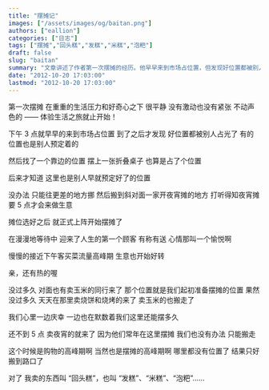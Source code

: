 ```yaml
---
title: "摆摊记"
images: ["/assets/images/og/baitan.png"]
authors: ["eallion"]
categories: ["日志"]
tags: ["摆摊","回头糕","发糕","米糕","泡粑"]
draft: false
slug: "baitan"
summary: "文章讲述了作者第一次摆摊的经历。他早早来到市场占位置，但发现好位置都被别人占光了。最终找到一个较差的位置开始摆摊，生意逐渐好转。然而，对面也有竞争者出现，不得不再次搬迁。最后，在购物高峰期只能搬到路口继续经营。作者卖的是 “回头糕” 等食品。"
date: "2012-10-20 17:03:00"
lastmod: "2012-10-20 17:03:00"
---
```


第一次摆摊
在重重的生活压力和好奇心之下
很平静
没有激动也没有紧张
不动声色的 —— 体验生活之旅就止开始！

下午 3 点就早早的来到市场占位置
到了之后才发现
好位置都被别人占光了
有的位置也是别人预定着的

然后找了一个靠边的位置
摆上一张折叠桌子
也算是占了个位置

后来才知道
这里也是别人早就预定好了的位置

没办法
只能往更差的地方挪
然后搬到斜对面一家开夜宵摊的地方
打听得知夜宵摊要 5 点才会来做生意

摊位选好之后
就正式上阵开始摆摊了

在漫漫地等待中
迎来了人生的第一个顾客
有称有送
心情那叫一个愉悦啊

慢慢的接近下午客买菜流量高峰期
生意也开始好转

亲，还有热的喔

没过多久
对面也有卖玉米的同行来了
那个位置就是我们起初准备摆摊的位置
果然
没过多久
天天在那里卖烧饼和烧烤的来了
卖玉米的也搬走了

我们心里一边庆幸
一边也在默数着我们这里还能摆多久

还不到 5 点
卖夜宵的就来了
因为他们常年在这里摆摊
我们也没有办法
只能搬走

这个时候是购物的高峰期啊
当然也是摆摊的高峰期啊
哪里都没有位置了
结果只好搬到路口了

对了
我卖的东西叫 “回头糕”，也叫 “发糕”、“米糕”、“泡粑”……

